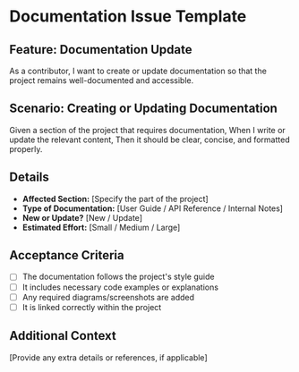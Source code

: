 # Documentation Issue Template

## Feature: Documentation Update
As a contributor, I want to create or update documentation so that the project remains well-documented and accessible.

## Scenario: Creating or Updating Documentation
Given a section of the project that requires documentation,
When I write or update the relevant content,
Then it should be clear, concise, and formatted properly.

## Details
- **Affected Section:** [Specify the part of the project]
- **Type of Documentation:** [User Guide / API Reference / Internal Notes]
- **New or Update?** [New / Update]
- **Estimated Effort:** [Small / Medium / Large]

## Acceptance Criteria
- [ ] The documentation follows the project's style guide
- [ ] It includes necessary code examples or explanations
- [ ] Any required diagrams/screenshots are added
- [ ] It is linked correctly within the project

## Additional Context
[Provide any extra details or references, if applicable]
